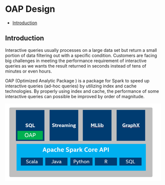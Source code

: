 # OAP Design


* [Introduction](#introduction)


## Introduction

Interactive queries usually processes on a large data set but return a small portion of data filtering out with a specific condition. Customers are facing big challenges in meeting the performance requirement of interactive queries as we wants the result returned in seconds instead of tens of minutes or even hours. 

OAP (Optimized Analytic Package ) is a package for Spark to speed up interactive queries (ad-hoc queries) by utilizing index and cache technologies. By properly using index and cache, the performance of some interactive queries can possible be improved by order of magnitude.

![OAP-INTRODUCTION](./docs/image/OAP-Introduction.PNG)
